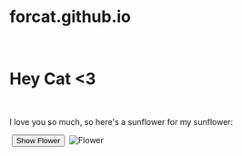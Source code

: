 # forcat.github.io
<!DOCTYPE html>
<html lang="en">
<head>
 <meta charset="UTF-8">
 <title>Name and Flower</title>
 <link rel="stylesheet" href="style.css">
</head>
<body>
 <h1>Hey Cat <3</h1>
 <p>I love you so much, so here's a sunflower for my sunflower:</p>
 <button id="reveal-button">Show Flower</button>
 <img id="flower-image" src="Flower.jpg" alt="Flower">

 <script>
  const button = document.getElementById("reveal-button");
  const image = document.getElementById("flower-image");

  button.addEventListener("click", function() {
   image.classList.toggle("hidden");
  });
 </script>
</body>
</html>
